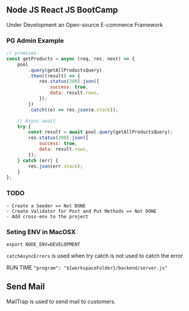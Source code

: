## Node JS React JS BootCamp

Under Development an Open-source E-commerce Framework

### PG Admin Example

```js
// promises
const getProducts = async (req, res, next) => {
	pool
		.query(getAllProductsQuery)
		.then((result) => {
			res.status(200).json({
				success: true,
				data: result.rows,
			});
		})
		.catch((e) => res.json(e.stack));

	// Async await
	try {
		const result = await pool.query(getAllProductsQuery);
		res.status(200).json({
			success: true,
			data: result.rows,
		});
	} catch (err) {
		res.json(err.stack);
	}
};
```

### TODO

    - Create a Seeder => Not DONE
    - Create Validator for Post and Put Methods => Not DONE
    - Add cross-env to the project

### Seting ENV in MacOSX

`export NODE_ENV=DEVELOPMENT`

`catchAsyncErrors` is used when try catch is not used to catch the error

RUN TIME `"program": "${workspaceFolder}/backend/server.js"`

## Send Mail

MailTrap is used to send mail to customers.
